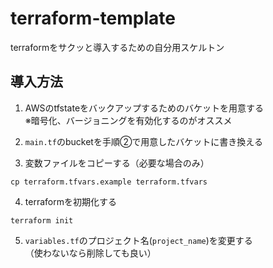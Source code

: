 # terraform-template

terraformをサクッと導入するための自分用スケルトン

## 導入方法

1. AWSのtfstateをバックアップするためのバケットを用意する  
※暗号化、バージョニングを有効化するのがオススメ

2. `main.tf`のbucketを手順②で用意したバケットに書き換える

3. 変数ファイルをコピーする（必要な場合のみ）

```
cp terraform.tfvars.example terraform.tfvars
```

4. terraformを初期化する

```
terraform init
```

5. `variables.tf`のプロジェクト名(`project_name`)を変更する  
（使わないなら削除しても良い）

